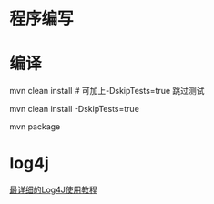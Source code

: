 # 程序编写


# 编译

mvn clean install  # 可加上-DskipTests=true 跳过测试

mvn clean install -DskipTests=true

mvn package


# log4j


[最详细的Log4J使用教程](http://www.jianshu.com/p/c6c543e4975e)

